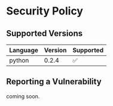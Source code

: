# Security Policy

## Supported Versions

| Language | Version | Supported          |
| --- | ------- | ------------------ |
| python  | 0.2.4   | :white_check_mark: |

## Reporting a Vulnerability

coming soon.
